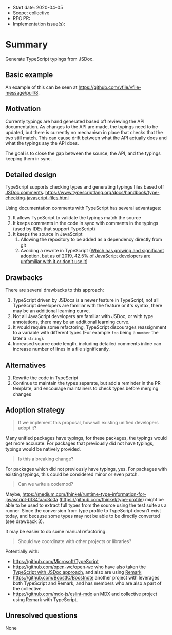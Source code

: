 *   Start date: 2020-04-05
*   Scope: collective
*   RFC PR: <!-- leave this empty -->
*   Implementation issue(s): <!-- leave this empty -->

# Summary

Generate TypeScript typings from JSDoc.

## Basic example

An example of this can be seen at <https://github.com/vfile/vfile-message/pull/8>.

## Motivation

Currently typings are hand generated based off reviewing the API documentation.
As changes to the API are made, the typings need to be updated, but there is currently no mechanism in place that checks that the two still match.
This can cause drift between what the API actually does and what the typings say the API does.

The goal is to close the gap between the source, the API, and the typings keeping them in sync.

## Detailed design

TypeScript supports checking types and generating typings files based off [JSDoc comments](https://jsdoc.app). <https://www.typescriptlang.org/docs/handbook/type-checking-javascript-files.html>

Using documentation comments with TypeScript has several advantages:
1. It allows TypeScript to validate the typings match the source
2. It keeps comments in the code in sync with comments in the typings (used by IDEs that support TypeScript)
3. It keeps the source in JavaScript
   1. Allowing the repository to be added as a dependency directly from git
   2. Avoiding a rewrite in TypeScript ([Which has growing and significant adoption, but as of 2019, 42.5% of JavaScript developers are unfamiliar with it or don't use it](https://2019.stateofjs.com/javascript-flavors/typescript))

## Drawbacks

There are several drawbacks to this approach:
1. TypeScript driven by JSDocs is a newer feature in TypeScript, not all TypeScript developers are familiar with the feature or it's syntax, there may be an additional learning curve.
2. Not all JavaScript developers are familiar with JSDoc, or with type annotations, there may be an additional learning curve.
3. It would require some refactoring, TypeScript discourages reassignment to a variable with different types (For example `foo` being a `number` the later a `string`). 
4. Increased source code length, including detailed comments inline can increase number of lines in a file significantly.

## Alternatives

1. Rewrite the code in TypeScript
2. Continue to maintain the types separate, but add a reminder in the PR template, and encourage maintainers to check types before merging changes

## Adoption strategy

> If we implement this proposal, how will existing unified developers adopt it?

Many unified packages have typings, for these packages, the typings would get more accurate.
For packages that previously did not have typings, typings would be natively provided.

> Is this a breaking change?

For packages which did not previously have typings, yes.
For packages with existing typings, this could be considered minor or even patch.

> Can we write a codemod?

Maybe, <https://medium.com/fhinkel/runtime-type-information-for-javascript-b134faac3c0a> (<https://github.com/fhinkel/type-profile>) might be able to be used to extract full types from the source using the test suite as a runner.
Since the conversion from type profile to TypeScript doesn't exist today, and because some types may not be able to be directly converted (see drawback 3).

It may be easier to do some manual refactoring.

> Should we coordinate with other projects or libraries?

Potentially with:
* <https://github.com/Microsoft/TypeScript>
* <https://github.com/open-wc/open-wc> who have also taken the [TypeScript with JSDoc approach](https://dev.to/open-wc/generating-typescript-definition-files-from-javascript-5bp2), and also are using [Remark](https://github.com/open-wc/open-wc/tree/master/packages/mdjs)
* <https://github.com/BoostIO/Boostnote> another project with leverages both TypeScript and Remark, and has members who are also a part of the collective.
* <https://github.com/mdx-js/eslint-mdx> an MDX and collective project using Remark with TypeScript.

## Unresolved questions

None
